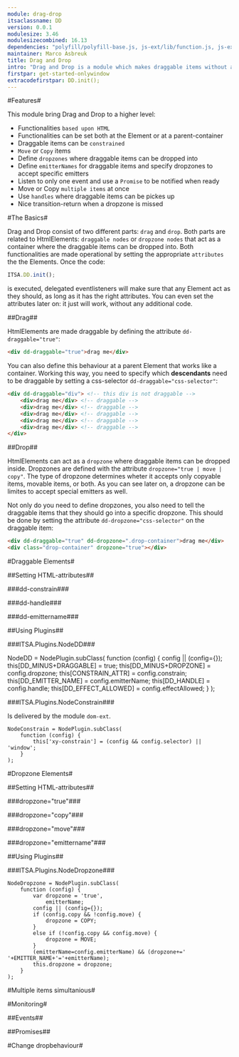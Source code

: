 ```yaml
---
module: drag-drop
itsaclassname: DD
version: 0.0.1
modulesize: 3.46
modulesizecombined: 16.13
dependencies: "polyfill/polyfill-base.js, js-ext/lib/function.js, js-ext/lib/object.js, utils, event"
maintainer: Marco Asbreuk
title: Drag and Drop
intro: "Drag and Drop is a module which makes draggable items without any initialisation: <b>just plain HTML</b>. The code that takes care of this is loaded once and uses event-delegation to perform its task. You can set attributes on the HtmlElements and they will act as draggables, or dropzones. Of coarse these functionality can be given afterwards using javascript: you can set attributes yourself, or use Plugin's on the HtmlElements.<br><br>Because HTML defines the drag and drop behaviour, drag-drop is perfectly suited for serverside rendering."
firstpar: get-started-onlywindow
extracodefirstpar: DD.init();
---
```


#Features#

This module bring Drag and Drop to a higher level:

* Functionalities `based upon HTML`
* Functionalities can be set both at the Element or at a parent-container
* Draggable items can be `constrained`
* `Move` or `Copy` items
* Define `dropzones` where draggable items can be dropped into
* Define `emitterNames` for draggable items and specify dropzones to accept specific emitters
* Listen to only one event and use a `Promise` to be notified when ready
* Move or Copy `multiple items` at once
* Use `handles` where draggable items can be pickes up
* Nice transition-return when a dropzone is missed


#The Basics#

Drag and Drop consist of two different parts: `drag` and `drop`. Both parts are related to HtmlElements: `draggable nodes` or `dropzone nodes` that act as a container where the draggable items can be dropped into. Both functionalities are made operational by setting the appropriate `attributes` the the Elements. Once the code:

```js
ITSA.DD.init();
```
is executed, delegated eventlisteners will make sure that any Element act as they should, as long as it has the right attributes. You can even set the attributes later on: it just will work, without any additional code.

##Drag##

HtmlElements are made draggable by defining the attribute `dd-draggable="true"`:

```html
<div dd-draggable="true">drag me</div>
```

You can also define this behaviour at a parent Element that works like a container. Working this way, you need to specify which **descendants** need to be draggable by setting a css-selector `dd-draggable="css-selector"`:

```html
<div dd-draggable="div"> <!-- this div is not draggable -->
    <div>drag me</div> <!-- draggable -->
    <div>drag me</div> <!-- draggable -->
    <div>drag me</div> <!-- draggable -->
    <div>drag me</div> <!-- draggable -->
    <div>drag me</div> <!-- draggable -->
</div>
```


##Drop##

HtmlElements can act as a `dropzone` where draggable items can be dropped inside. Dropzones are defined with the attribute `dropzone="true | move | copy"`. The type of dropzone determines wheter it accepts only copyable items, movable items, or both. As you can see later on, a dropzone can be limites to accept special emitters as well.

Not only do you need to define dropzones, you also need to tell the draggable items that they should go into a specific dropzone. This should be done by setting the attribute `dd-dropzone="css-selector"` on the draggable item:

```html
<div dd-draggable="true" dd-dropzone=".drop-container">drag me</div>
<div class="drop-container" dropzone="true"></div>
```


#Draggable Elements#

##Setting HTML-attributes##

###dd-constrain###

###dd-handle###

###dd-emittername###

##Using Plugins##

###ITSA.Plugins.NodeDD###

 NodeDD = NodePlugin.subClass(
        function (config) {
            config || (config={});
            this[DD_MINUS+DRAGGABLE] = true;
            this[DD_MINUS+DROPZONE] = config.dropzone;
            this[CONSTRAIN_ATTR] = config.constrain;
            this[DD_EMITTER_NAME] = config.emitterName;
            this[DD_HANDLE] = config.handle;
            this[DD_EFFECT_ALLOWED] = config.effectAllowed;
        }
    );

###ITSA.Plugins.NodeConstrain###

Is delivered by the module `dom-ext`.

    NodeConstrain = NodePlugin.subClass(
        function (config) {
            this['xy-constrain'] = (config && config.selector) || 'window';
        }
    );


#Dropzone Elements#

##Setting HTML-attributes##

###dropzone="true"###

###dropzone="copy"###

###dropzone="move"###

###dropzone="emittername"###

##Using Plugins##

###ITSA.Plugins.NodeDropzone###

    NodeDropzone = NodePlugin.subClass(
        function (config) {
            var dropzone = 'true',
                emitterName;
            config || (config={});
            if (config.copy && !config.move) {
                dropzone = COPY;
            }
            else if (!config.copy && config.move) {
                dropzone = MOVE;
            }
            (emitterName=config.emitterName) && (dropzone+=' '+EMITTER_NAME+'='+emitterName);
            this.dropzone = dropzone;
        }
    );


#Multiple items simultanious#

#Monitoring#

##Events##

##Promises##


#Change dropbehaviour#